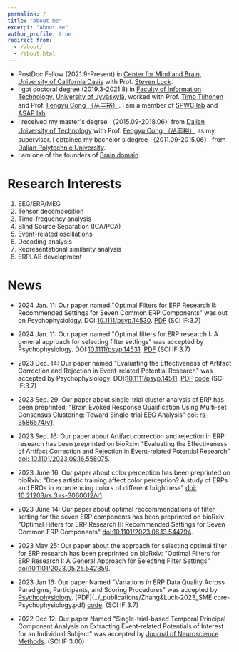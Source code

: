 ```yaml
---
permalink: /
title: "About me"
excerpt: "About me"
author_profile: true
redirect_from: 
  - /about/
  - /about.html
---
```

- PostDoc Fellow (2021.9-Present) in [Center for Mind and Brain](https://mindbrain.ucdavis.edu/), [University of California Davis](https://www.ucdavis.edu/) with Prof. [Steven Luck](https://mindbrain.ucdavis.edu/people/sjluck).
- I got doctoral degree (2019.3-2021.8) in [Faculty of Information Technology](https://www.jyu.fi/it/en), [University of Jyväskylä](https://jyu.fi/en),  worked with Prof. [Timo Tiihonen](http://users.jyu.fi/~tiihonen/) and Prof. [Fengyu Cong （丛丰裕）](http://faculty.dlut.edu.cn/congfengyu/zh_CN/index.htm). I am a member of [SPWC lab](https://www.jyu.fi/it/en/research/research-areas/software-and-telecommunication-technology/signal-processing) and [ASAP lab](http://www.escience.cn/people/cong/asap.html).
- I received my master's degree （2015.09-2018.06）from [Dalian University of Technology](http://en.dlut.edu.cn/) with Prof. [Fengyu Cong （丛丰裕）](http://faculty.dlut.edu.cn/congfengyu/zh_CN/index.htm) as my supervisor. I obtained my bachelor's degree （2011.09-2015.06） from [Dalian Polytechnic University](http://en.dlpu.edu.cn/).
- I am one of the founders of [Brain domain](http://braindomain.cn/).

Research Interests
======
 1. EEG/ERP/MEG
 2. Tensor decomposition
 3. Time-frequency analysis
 4. Blind Source Separation (ICA/PCA)
 5. Event-related oscillations
 6. Decoding analysis
 7. Representational similarity analysis
8. ERPLAB development

News
======

- 2024 Jan. 11: Our paper named "Optimal Filters for ERP Research II: Recommended Settings for Seven Common ERP Components" was out on  Psychophysiology. DOI:[10.1111/psyp.14530](https://doi.org/10.1111/psyp.14530). [PDF](../_publications/Zhang_et_al_2024_filter_recommendations_Psychophysiology.pdf) (SCI IF:3.7)
  
- 2024 Jan. 11: Our paper named "Optimal filters for ERP research I: A general approach for selecting filter settings" was accepted by Psychophysiology. DOI:[10.1111/psyp.14531](https://doi.org/10.1111/psyp.14531). [PDF](../_publications/Zhang_et_al_2024_filter_approach_Psychophysiology.pdf) (SCI IF:3.7)
  
- 2023 Dec. 14: Our paper named "Evaluating the Effectiveness of Artifact Correction and Rejection in Event-related Potential Research" was accepted by Psychophysiology. DOI:[10.1111/psyp.14511](https://doi.org/10.1111/psyp.14511). [PDF](../_publications/Zhang_et_al-2024-artifact_Psychophysiology.pdf) [code](https://osf.io/vpb79/)  (SCI IF:3.7)

- 2023 Sep. 29: Our paper about single-trial cluster analysis of ERP has been preprinted: "Brain Evoked Response Qualification Using Multi-set Consensus Clustering: Toward Single-trial EEG Analysis" doi: [rs-3586574/v1](https://www.researchsquare.com/article/rs-3586574/v1).
  
- 2023 Sep. 16: Our paper about Artifact correction and rejection in ERP research  has been preprinted on bioRxiv: "Evaluating the Effectiveness of Artifact Correction and Rejection in Event-related Potential Research" [doi: 10.1101/2023.09.16.558075](https://doi.org/10.1101/2023.09.16.558075).
  
- 2023 June 16: Our paper about color perception  has been preprinted on bioRxiv: "Does artistic training affect color perception? A study of ERPs and EROs in experiencing colors of different brightness" [doi: 10.21203/rs.3.rs-3060012/v1](https://doi.org/10.21203/rs.3.rs-3060012/v1).
- 2023 June 14: Our paper about optimal reccommendations of filter setting for the seven ERP components  has been preprinted on bioRxiv: "Optimal Filters for ERP Research II: Recommended Settings for Seven Common ERP Components" [doi:10.1101/2023.06.13.544794](https://doi.org/10.1101/2023.06.13.544794).
- 2023 May 25: Our paper about the approach for selecting optimal filter for ERP research has been preprinted on bioRxiv: "Optimal Filters for ERP Research I: A General Approach for Selecting Filter Settings" [doi:10.1101/2023.05.25.542359](https://doi.org/10.1101/2023.05.25.542359).
- 2023 Jan 16: Our paper Named "Variations in ERP Data Quality Across Paradigms, Participants, and Scoring Procedures" was accepted by [Psychophysiology](https://doi.org/10.1111/psyp.14264). [PDF](../_publications/Zhang&Luck-2023_SME core-Psychophysiology.pdf) [code](https://osf.io/p3bqd/). (SCI IF:3.7)
- 2022 Dec 12: Our paper Named "Single-trial-based Temporal Principal Component Analysis on Extracting Event-related Potentials of Interest for an Individual Subject" was accepted by [Journal of Neuroscience Methods](https://doi.org/10.1016/j.jneumeth.2022.109768). (SCI IF:3.00)

